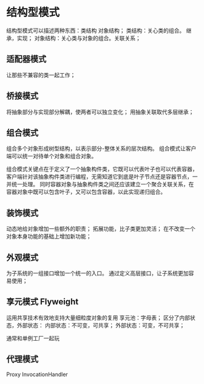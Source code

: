 # 结构型模式 
结构型模式可以描述两种东西：类结构 对象结构；
类结构：关心类的组合。 继承，实现；
对象结构：关心类与对象的组合。关联关系；

## 适配器模式
让那些不兼容的类一起工作；

## 桥接模式
将抽象部分与实现部分解耦，使两者可以独立变化；
用抽象关联取代多层继承；

## 组合模式
组合多个对象形成树型结构，以表示部分-整体关系的层次结构。
组合模式让客户端可以统一对待单个对象和组合对象。

组合模式关键点在于定义了一个抽象构件类，它既可以代表叶子也可以代表容器，客户端针对该抽象构件类进行编程，无需知道它到底是叶子节点还是容器节点，一并统一处理。
同时容器对象与抽象构件类之间还应该建立一个聚合关联关系，在容器对象中既可以包含叶子，又可以包含容器，以此实现递归组合。

## 装饰模式
动态地给对象增加一些额外的职责；
拓展功能，比子类更加灵活；
在不改变一个对象本身功能的基础上增加新功能；

## 外观模式
为子系统的一组接口增加一个统一的入口。
通过定义高层接口，让子系统更加容易使用；

## 享元模式 Flyweight
运用共享技术有效地支持大量细粒度对象的复用
享元池：字母表；
区分了内部状态，外部状态：
内部状态：不可变，可共享；
外部状态：可变，不可共享；

通常和单例工厂一起玩

## 代理模式
Proxy InvocationHandler